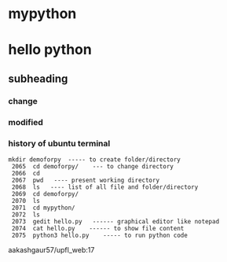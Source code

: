 # mypython
# hello python
## subheading 
### change
### modified
### history of ubuntu terminal
```
mkdir demoforpy  ----- to create folder/directory
 2065  cd demoforpy/    --- to change directory
 2066  cd
 2067  pwd   ---- present working directory
 2068  ls   ---- list of all file and folder/directory
 2069  cd demoforpy/
 2070  ls
 2071  cd mypython/
 2072  ls
 2073  gedit hello.py   ------ graphical editor like notepad
 2074  cat hello.py    ------ to show file content
 2075  python3 hello.py    ----- to run python code
```
aakashgaur57/upfl_web:17
